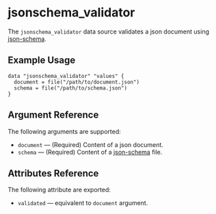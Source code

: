 # jsonschema_validator

The `jsonschema_validator` data source validates a json document using [json-schema](https://json-schema.org/).

## Example Usage

```hcl-terraform
data "jsonschema_validator" "values" {
  document = file("/path/to/document.json")
  schema = file("/path/to/schema.json")
}
```

## Argument Reference

The following arguments are supported:

* `document` &mdash; (Required) Content of a json document.
* `schema` &mdash; (Required) Content of a [json-schema](https://json-schema.org/) file.

## Attributes Reference

The following attribute are exported:

* `validated` &mdash; equivalent to `document` argument.
